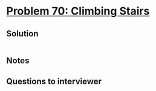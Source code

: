 # [Problem 70: Climbing Stairs](https://leetcode.com/problems/climbing-stairs/)

## Solution

```py


```

## Notes

## Questions to interviewer
